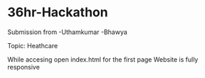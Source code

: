 # 36hr-Hackathon

Submission from  -Uthamkumar 
                 -Bhawya
                 
Topic: Heathcare

While accesing open index.html  for the first page
Website is fully responsive
